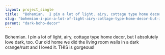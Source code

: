 ```yaml
---
layout: project_single
title:  "Bohemian.  I pin a lot of light, airy, cottage type home decor, but I absolutely love dark, too.  Our old home we did the living room walls in a dark orange/rust and I loved it.  THIS is gorgeous!"
slug: "bohemian-i-pin-a-lot-of-light-airy-cottage-type-home-decor-but-i-absolutely"
parent: "dark-boho-decor"
---
```

Bohemian.  I pin a lot of light, airy, cottage type home decor, but I absolutely love dark, too.  Our old home we did the living room walls in a dark orange/rust and I loved it.  THIS is gorgeous!